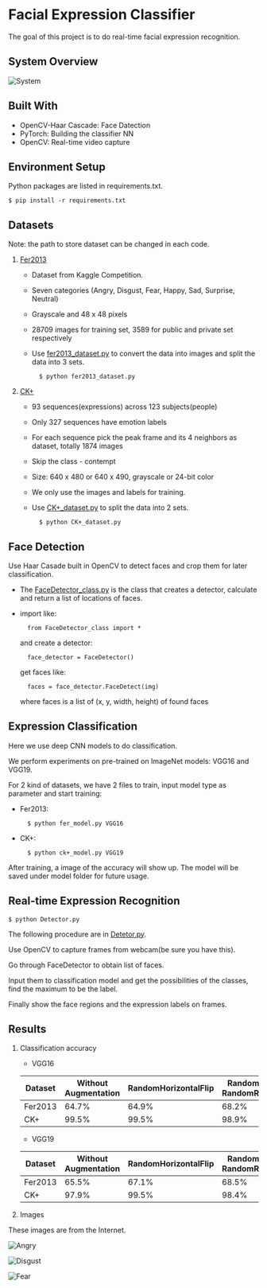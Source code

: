 # Facial Expression Classifier

The goal of this project is to do real-time facial expression recognition.

## System Overview
![System](./img/system.png)

## Built With
+ OpenCV-Haar Cascade: Face Datection
+ PyTorch: Building the classifier NN
+ OpenCV: Real-time video capture

## Environment Setup
Python packages are listed in requirements.txt.

    $ pip install -r requirements.txt

## Datasets
Note: the path to store dataset can be changed in each code.
1. [Fer2013](https://www.kaggle.com/c/challenges-in-representation-learning-facial-expression-recognition-challenge/data)
    + Dataset from Kaggle Competition.
    + Seven categories (Angry, Disgust, Fear, Happy, Sad, Surprise, Neutral)
    + Grayscale and 48 x 48 pixels
    + 28709 images for training set, 3589 for public and private set respectively
    + Use [fer2013_dataset.py](./fer2013_dataset.py) to convert the data into images and split the data into 3 sets.

            $ python fer2013_dataset.py


2. [CK+](http://www.pitt.edu/~emotion/ck-spread.htm)
    + 93 sequences(expressions) across 123 subjects(people)
    + Only 327 sequences have emotion labels
    + For each sequence pick the peak frame and its 4 neighbors as dataset, totally 1874 images
    + Skip the class - contempt
    + Size: 640 x 480 or 640 x 490, grayscale or 24-bit color
    + We only use the images and labels for training.
    + Use [CK+_dataset.py](./CK+_dataset.py) to split the data into 2 sets.

            $ python CK+_dataset.py

## Face Detection
Use Haar Casade built in OpenCV to detect faces and crop them for later classification.
+ The [FaceDetector_class.py](./FaceDetector.py) is the class that creates a detector, calculate and return a list of locations of faces.
+ import like:

        from FaceDetector_class import *
  and create a detector:

        face_detector = FaceDetector()
  get faces like:

        faces = face_detector.FaceDetect(img)
  where faces is a list of (x, y, width, height) of found faces

## Expression Classification
Here we use deep CNN models to do classification.

We perform experiments on pre-trained on ImageNet models: VGG16 and VGG19.

For 2 kind of datasets, we have 2 files to train, input model type as parameter and start training:
+ Fer2013:

        $ python fer_model.py VGG16
+ CK+:

        $ python ck+_model.py VGG19

After training, a image of the accuracy will show up. The model will be saved under model folder for future usage.

## Real-time Expression Recognition

    $ python Detector.py
The following procedure are in [Detetor.py](./Detector.py).

Use OpenCV to capture frames from webcam(be sure you have this).

Go through FaceDetector to obtain list of faces.

Input them to classification model and get the possibilities of the classes, find the maximum to be the label.

Finally show the face regions and the expression labels on frames.

## Results
1. Classification accuracy
    + VGG16

    Dataset | Without Augmentation | RandomHorizontalFlip | RandomHorizontalFlip, RandomRotate(-45~+45) |
    --------|--------|--------|--------|
    Fer2013 | 64.7% | 64.9% | 68.2% |
    CK+     | 99.5% | 99.5% | 98.9% |

    + VGG19

    Dataset | Without Augmentation | RandomHorizontalFlip | RandomHorizontalFlip, RandomRotate(-45~+45) |
    --------|--------|--------|--------|
    Fer2013 | 65.5% | 67.1% | 68.5% |
    CK+     | 97.9% | 99.5% | 98.4% |

2. Images

These images are from the Internet.


![Angry](./img/angry_demo.jpg)

![Disgust](./img/dis_demo.jpg)

![Fear](./img/fear_demo.jpg)
